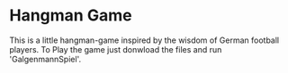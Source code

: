 # Hangman Game

This is a little hangman-game inspired by the wisdom of German football players.
To Play the game just donwload the files and run 'GalgenmannSpiel'.

